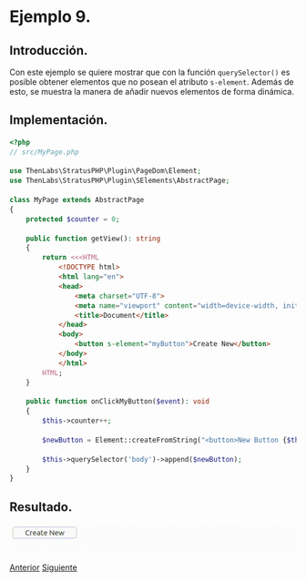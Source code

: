 
# Ejemplo 9.

## Introducción.

Con este ejemplo se quiere mostrar que con la función `querySelector()` es posible obtener elementos que no posean el atributo `s-element`. Además de esto, se muestra la manera de añadir nuevos elementos de forma dinámica.

## Implementación.

```php
<?php
// src/MyPage.php

use ThenLabs\StratusPHP\Plugin\PageDom\Element;
use ThenLabs\StratusPHP\Plugin\SElements\AbstractPage;

class MyPage extends AbstractPage
{
    protected $counter = 0;

    public function getView(): string
    {
        return <<<HTML
            <!DOCTYPE html>
            <html lang="en">
            <head>
                <meta charset="UTF-8">
                <meta name="viewport" content="width=device-width, initial-scale=1.0">
                <title>Document</title>
            </head>
            <body>
                <button s-element="myButton">Create New</button>
            </body>
            </html>
        HTML;
    }

    public function onClickMyButton($event): void
    {
        $this->counter++;

        $newButton = Element::createFromString("<button>New Button {$this->counter}</button>");

        $this->querySelector('body')->append($newButton);
    }
}
```

## Resultado.

![](result.gif)

<a class="float-left" href="../8/example.md">Anterior</a>
<a class="float-right" href="../10/example.md">Siguiente</a>
